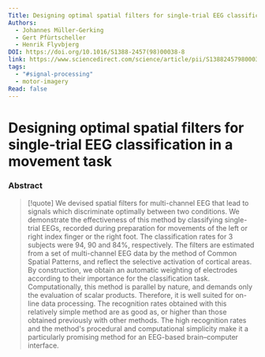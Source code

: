 ```yaml
---
Title: Designing optimal spatial filters for single-trial EEG classification in a movement task
Authors:
  - Johannes Müller-Gerking
  - Gert Pfùrtscheller
  - Henrik Flyvbjerg
DOI: https://doi.org/10.1016/S1388-2457(98)00038-8
link: https://www.sciencedirect.com/science/article/pii/S1388245798000388
tags:
  - "#signal-processing"
  - motor-imagery
Read: false
---
```


# Designing optimal spatial filters for single-trial EEG classification in a movement task

### Abstract
>[!quote] We devised spatial filters for multi-channel EEG that lead to signals which discriminate optimally between two conditions. We demonstrate the effectiveness of this method by classifying single-trial EEGs, recorded during preparation for movements of the left or right index finger or the right foot. The classification rates for 3 subjects were 94, 90 and 84%, respectively. The filters are estimated from a set of multi-channel EEG data by the method of Common Spatial Patterns, and reflect the selective activation of cortical areas. By construction, we obtain an automatic weighting of electrodes according to their importance for the classification task. Computationally, this method is parallel by nature, and demands only the evaluation of scalar products. Therefore, it is well suited for on-line data processing. The recognition rates obtained with this relatively simple method are as good as, or higher than those obtained previously with other methods. The high recognition rates and the method's procedural and computational simplicity make it a particularly promising method for an EEG-based brain–computer interface.

